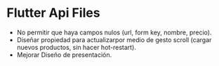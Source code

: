 # Flutter Api Files
* No permitir que haya campos nulos (url, form key, nombre, precio).
* Diseñar propiedad para actualizarpor medio de gesto scroll (cargar nuevos productos, sin hacer hot-restart).
* Mejorar Diseño de presentación.
